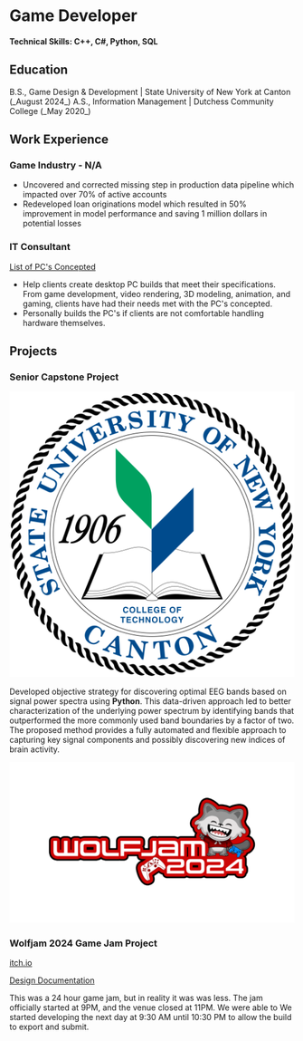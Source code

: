 # Game Developer
#### Technical Skills: C++, C#, Python, SQL

## Education
<div class="flex-list">
  <span>B.S., Game Design & Development | State University of New York at Canton (_August 2024_)</span>
  <span>A.S., Information Management | Dutchess Community College (_May 2020_)</span>
</div>



## Work Experience
### Game Industry - N/A
- Uncovered and corrected missing step in production data pipeline which impacted over 70% of active accounts
- Redeveloped loan originations model which resulted in 50% improvement in model performance and saving 1 million dollars in potential losses

### IT Consultant
[List of PC's Concepted](https://www.mdpi.com/1424-8220/22/8/3048)
- Help clients create desktop PC builds that meet their specifications. From game development, video rendering, 3D modeling, animation, and gaming, clients have had their needs met with the PC's concepted.
- Personally builds the PC's if clients are not comfortable handling hardware themselves.

## Projects
### Senior Capstone Project
![SUNY Canton](/assets/img/SUNY_Canton_seal.png)

Developed objective strategy for discovering optimal EEG bands based on signal power spectra using **Python**. This data-driven approach led to better characterization of the underlying power spectrum by identifying bands that outperformed the more commonly used band boundaries by a factor of two. The proposed method provides a fully automated and flexible approach to capturing key signal components and possibly discovering new indices of brain activity.

![Wolfjam Logo](/assets/img/wolfjam_2024_logo.png)

### Wolfjam 2024 Game Jam Project
[itch.io](https://www.mdpi.com/1424-8220/22/11/4240)

[Design Documentation](https://drive.google.com/drive/folders/1d-V23zNvIJopcz0WWJy0Ifrtp5WnXJuj?usp=sharing)

This was a 24 hour game jam, but in reality it was was less. The jam officially started at 9PM, and the venue closed at 11PM. We were able to We started developing the next day at 9:30 AM until 10:30 PM to allow the build to export and submit.
